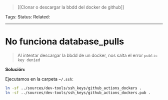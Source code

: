 > [[Clonar o descargar la bbdd del docker de github]]

Tags: 
Status: 
Related: 

___

# No funciona database_pulls

> Al intentar descargar la bbdd de un docker, nos salta el error `public key denied`

**Solución:**

Ejecutamos en la carpeta `~/.ssh`:
```sh
ln -sf ../sources/dev-tools/ssh_keys/github_actions_dockers .
ln -sf ../sources/dev-tools/ssh_keys/github_actions_dockers.pub .
```